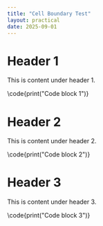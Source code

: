 ```yaml
---
title: "Cell Boundary Test"
layout: practical
date: 2025-09-01
---
```


# Header 1

This is content under header 1.

\code{print("Code block 1")}

# Header 2

This is content under header 2.

\code{print("Code block 2")}

# Header 3

This is content under header 3.

\code{print("Code block 3")}

